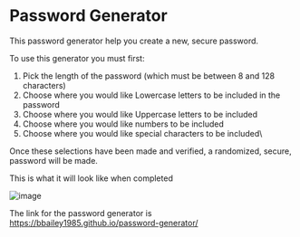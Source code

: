 # Password Generator

This password generator help you create a new, secure password.

To use this generator you must first:
1. Pick the length of the password (which must be between 8 and 128 characters)
2. Choose where you would like Lowercase letters to be included in the password
3. Choose where you would like Uppercase letters to be included
4. Choose where you would like numbers to be included 
5. Choose where you would like special characters to be included\

Once these selections have been made and verified, a randomized, secure, password will be made.

This is what it will look like when completed

![image](https://user-images.githubusercontent.com/90005053/143911615-0faf10c9-eee4-491d-9935-512103d7b6c5.png)

The link for the password generator is https://bbailey1985.github.io/password-generator/
